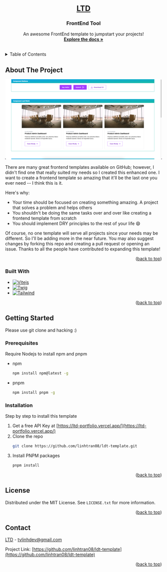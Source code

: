<!-- PROJECT LOGO -->
<br />
<div align="center">
  <a style="font-size: 24px; font-weight: bold" href="https://github.com/linhtran08?tab=repositories">
    LTD
  </a>

<h3 align="center">FrontEnd Tool</h3>

  <p align="center">
    An awesome FrontEnd template to jumpstart your projects!
    <br />
    <a href="https://github.com/linhtran08/ldt-template/blob/master/README.md"><strong>Explore the docs »</strong></a>
    <br />
    <br />
  </p>
</div>



<!-- TABLE OF CONTENTS -->
<details>
  <summary>Table of Contents</summary>
  <ol>
    <li>
      <a href="#about-the-project">About The Project</a>
      <ul>
        <li><a href="#built-with">Built With</a></li>
      </ul>
    </li>
    <li>
      <a href="#getting-started">Getting Started</a>
      <ul>
        <li><a href="#prerequisites">Prerequisites</a></li>
        <li><a href="#installation">Installation</a></li>
      </ul>
    </li>
    <li><a href="#usage">Usage</a></li>
    <li><a href="#roadmap">Roadmap</a></li>
    <li><a href="#contributing">Contributing</a></li>
    <li><a href="#license">License</a></li>
    <li><a href="#contact">Contact</a></li>
    <li><a href="#acknowledgments">Acknowledgments</a></li>
  </ol>
</details>



<!-- ABOUT THE PROJECT -->
## About The Project

[![Product Name Screen Shot][product-screenshot]](https://github.com/linhtran08/ldt-template/blob/master/README.md)

There are many great frontend templates available on GitHub; however, I didn't find one that really suited my needs so I created this enhanced one. I want to create a frontend template so amazing that it'll be the last one you ever need -- I think this is it.

Here's why:
* Your time should be focused on creating something amazing. A project that solves a problem and helps others
* You shouldn't be doing the same tasks over and over like creating a frontend template from scratch
* You should implement DRY principles to the rest of your life :smile:

Of course, no one template will serve all projects since your needs may be different. So I'll be adding more in the near future. You may also suggest changes by forking this repo and creating a pull request or opening an issue. Thanks to all the people have contributed to expanding this template!

<p align="right">(<a href="#readme-top">back to top</a>)</p>



### Built With

* [![Vitejs][Vitejs]][Vitejs-url]
* [![Twig][Twig]][Twig-url]
* [![Tailwind][tailwind]][tailwind-url]


<p align="right">(<a href="#readme-top">back to top</a>)</p>



<!-- GETTING STARTED -->
## Getting Started

Please use git clone and hacking :)

### Prerequisites

Require Nodejs to install npm and pnpm
* npm
  ```sh
  npm install npm@latest -g
  ```
* pnpm
  ```sh
  npm install pnpm -g
  ```

### Installation

Step by step to install this template

1. Get a free API Key at [https://ltd-portfolio.vercel.app/](https://ltd-portfolio.vercel.app/)
2. Clone the repo
   ```sh
   git clone https://github.com/linhtran08/ldt-template.git
   ```
3. Install PNPM packages
   ```sh
   pnpm install
   ```

<p align="right">(<a href="#readme-top">back to top</a>)</p>

<!-- LICENSE -->
## License

Distributed under the MIT License. See `LICENSE.txt` for more information.

<p align="right">(<a href="#readme-top">back to top</a>)</p>



<!-- CONTACT -->
## Contact

[LTD](https://ltd-portfolio.vercel.app/) - tvlinhdev@gmail.com

Project Link: [https://github.com/linhtran08/ldt-template](https://github.com/linhtran08/ldt-template)

<p align="right">(<a href="#readme-top">back to top</a>)</p>

<!-- MARKDOWN LINKS & IMAGES -->
<!-- https://www.markdownguide.org/basic-syntax/#reference-style-links -->
[contributors-shield]: https://img.shields.io/github/contributors/othneildrew/Best-README-Template.svg?style=for-the-badge
[contributors-url]: https://github.com/othneildrew/Best-README-Template/graphs/contributors
[forks-shield]: https://img.shields.io/github/forks/othneildrew/Best-README-Template.svg?style=for-the-badge
[forks-url]: https://github.com/othneildrew/Best-README-Template/network/members
[stars-shield]: https://img.shields.io/github/stars/othneildrew/Best-README-Template.svg?style=for-the-badge
[stars-url]: https://github.com/othneildrew/Best-README-Template/stargazers
[issues-shield]: https://img.shields.io/github/issues/othneildrew/Best-README-Template.svg?style=for-the-badge
[issues-url]: https://github.com/othneildrew/Best-README-Template/issues
[license-shield]: https://img.shields.io/github/license/othneildrew/Best-README-Template.svg?style=for-the-badge
[license-url]: https://github.com/othneildrew/Best-README-Template/blob/master/LICENSE.txt
[linkedin-shield]: https://img.shields.io/badge/-LinkedIn-black.svg?style=for-the-badge&logo=linkedin&colorB=555
[linkedin-url]: https://linkedin.com/in/othneildrew
[product-screenshot]: screen_shot.png
[tailwind]: https://img.shields.io/badge/tailwindcss-06B6D4?style=for-the-badge&logo=tailwindcss&logoColor=white
[tailwind-url]: https://tailwindcss.com/
[Twig]: https://img.shields.io/badge/Twig-8CC445?style=for-the-badge
[Twig-url]: https://twig.symfony.com/
[Vitejs]: https://img.shields.io/badge/Vite-646CFF?style=for-the-badge&logo=vite&logoColor=white
[Vitejs-url]: https://vitejs.dev/